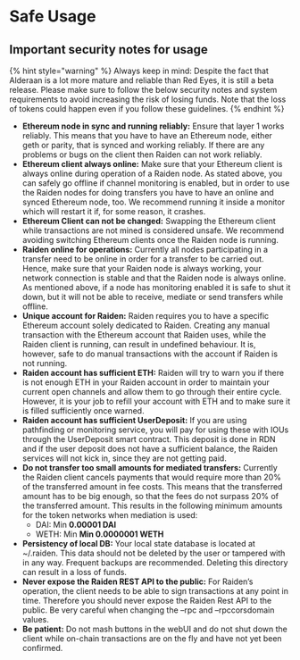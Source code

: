 # Safe Usage

## **Important security notes for usage**

{% hint style="warning" %}
Always keep in mind: Despite the fact that Alderaan is a lot more mature and reliable than Red Eyes, it is still a beta release. Please make sure to follow the below security notes and system requirements to avoid increasing the risk of losing funds. Note that the loss of tokens could happen even if you follow these guidelines.
{% endhint %}

* **Ethereum node in sync and running reliably:** Ensure that layer 1 works reliably. This means that you have to have an Ethereum node, either geth or parity, that is synced and working reliably. If there are any problems or bugs on the client then Raiden can not work reliably.
* **Ethereum client always online:** Make sure that your Ethereum client is always online during operation of a Raiden node. As stated above, you can safely go offline if channel monitoring is enabled, but in order to use the Raiden nodes for doing transfers you have to have an online and synced Ethereum node, too. We recommend running it inside a monitor which will restart it if, for some reason, it crashes.
* **Ethereum Client can not be changed:** Swapping the Ethereum client while transactions are not mined is considered unsafe. We recommend avoiding switching Ethereum clients once the Raiden node is running.
* **Raiden online for operations:** Currently all nodes participating in a transfer need to be online in order for a transfer to be carried out. Hence, make sure that your Raiden node is always working, your network connection is stable and that the Raiden node is always online. As mentioned above, if a node has monitoring enabled it is safe to shut it down, but it will not be able to receive, mediate or send transfers while offline.
* **Unique account for Raiden:** Raiden requires you to have a specific Ethereum account solely dedicated to Raiden. Creating any manual transaction with the Ethereum account that Raiden uses, while the Raiden client is running, can result in undefined behaviour. It is, however, safe to do manual transactions with the account if Raiden is not running.
* **Raiden account has sufficient ETH:** Raiden will try to warn you if there is not enough ETH in your Raiden account in order to maintain your current open channels and allow them to go through their entire cycle. However, it is your job to refill your account with ETH and to make sure it is filled sufficiently once warned.
* **Raiden account has sufficient UserDeposit:** If you are using pathfinding or monitoring service, you will pay for using these with IOUs through the UserDeposit smart contract. This deposit is done in RDN and if the user deposit does not have a sufficient balance, the Raiden services will not kick in, since they are not getting paid.
* **Do not transfer too small amounts for mediated transfers:** Currently the Raiden client cancels payments that would require more than 20% of the transferred amount in fee costs. This means that the transferred amount has to be big enough, so that the fees do not surpass 20% of the transferred amount. This results in the following minimum amounts for the token networks when mediation is used:
  * DAI: Min **0.00001 DAI**
  * WETH: Min **Min 0.0000001 WETH**
* **Persistency of local DB:** Your local state database is located at ~/.raiden. This data should not be deleted by the user or tampered with in any way. Frequent backups are recommended. Deleting this directory can result in a loss of funds.
* **Never expose the Raiden REST API to the public:** For Raiden’s operation, the client needs to be able to sign transactions at any point in time. Therefore you should never expose the Raiden Rest API to the public. Be very careful when changing the –rpc and –rpccorsdomain values.
* **Be patient:** Do not mash buttons in the webUI and do not shut down the client while on-chain transactions are on the fly and have not yet been confirmed.

